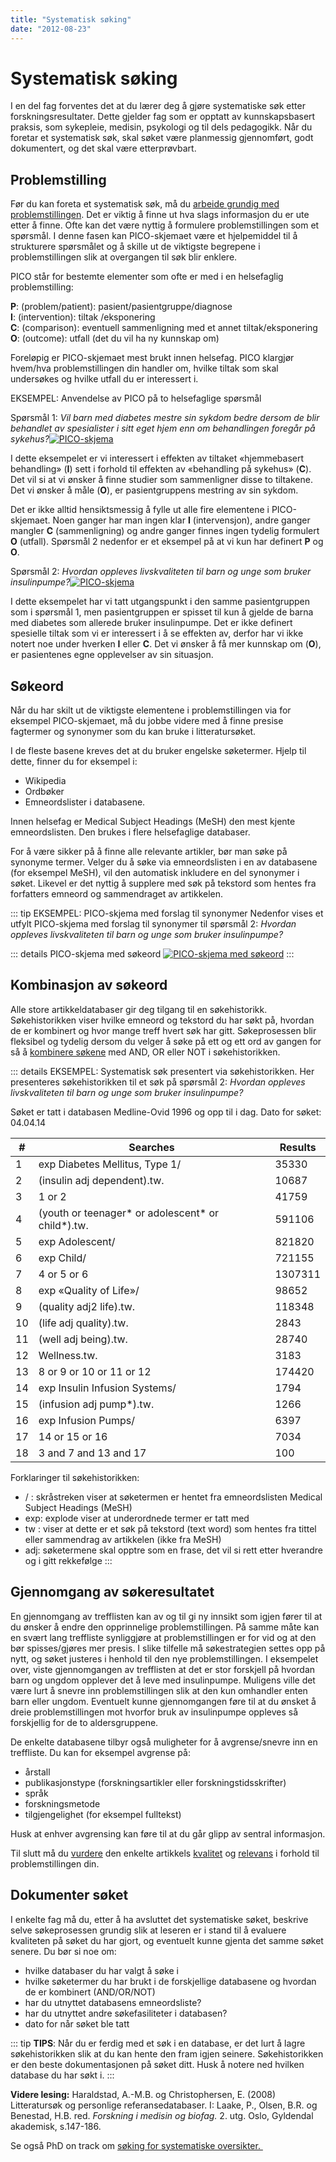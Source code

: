 ```yaml
---
title: "Systematisk søking"
date: "2012-08-23"
---
```


# Systematisk søking

I en del fag forventes det at du lærer deg å gjøre systematiske søk etter forskningsresultater. Dette gjelder fag som er opptatt av kunnskapsbasert praksis, som sykepleie, medisin, psykologi og til dels pedagogikk. Når du foretar et systematisk søk, skal søket være planmessig gjennomført, godt dokumentert, og det skal være etterprøvbart.

## Problemstilling

Før du kan foreta et systematisk søk, må du [arbeide grundig med problemstillingen](/skriving/struktur-og-argumentasjon/oppbygning-av-en-oppgave/#Avgrensning_og_problemstilling "Oppbygning av en oppgave"). Det er viktig å finne ut hva slags informasjon du er ute etter å finne. Ofte kan det være nyttig å formulere problemstillingen som et spørsmål. I denne fasen kan PICO-skjemaet være et hjelpemiddel til å strukturere spørsmålet og å skille ut de viktigste begrepene i problemstillingen slik at overgangen til søk blir enklere.

PICO står for bestemte elementer som ofte er med i en helsefaglig problemstilling:

**P**: (problem/patient): pasient/pasientgruppe/diagnose  
**I**: (intervention): tiltak /eksponering  
**C**: (comparison): eventuell sammenligning med et annet tiltak/eksponering  
**O**: (outcome): utfall (det du vil ha ny kunnskap om)

Foreløpig er PICO-skjemaet mest brukt innen helsefag. PICO klargjør hvem/hva problemstillingen din handler om, hvilke tiltak som skal undersøkes og hvilke utfall du er interessert i.

EKSEMPEL: Anvendelse av PICO på to helsefaglige spørsmål

Spørsmål 1: _Vil barn med diabetes mestre sin sykdom bedre dersom de blir behandlet av spesialister i sitt eget hjem enn om behandlingen foregår på sykehus?_[![PICO-skjema](../images/pico-1.png)](/wp-content/uploads/2014/08/pico-1.png)

I dette eksempelet er vi interessert i effekten av tiltaket «hjemmebasert behandling» (**I**) sett i forhold til effekten av «behandling på sykehus» (**C**). Det vil si at vi ønsker å finne studier som sammenligner disse to tiltakene. Det vi ønsker å måle (**O**), er pasientgruppens mestring av sin sykdom.

Det er ikke alltid hensiktsmessig å fylle ut alle fire elementene i PICO-skjemaet. Noen ganger har man ingen klar **I** (intervensjon), andre ganger mangler **C** (sammenligning) og andre ganger finnes ingen tydelig formulert **O** (utfall). Spørsmål 2 nedenfor er et eksempel på at vi kun har definert **P** og **O**.

Spørsmål 2: _Hvordan oppleves livskvaliteten til barn og unge som bruker insulinpumpe?_[![PICO-skjema](../images/pico-2.png)](/wp-content/uploads/2014/08/pico-2.png)

I dette eksempelet har vi tatt utgangspunkt i den samme pasientgruppen som i spørsmål 1, men pasientgruppen er spisset til kun å gjelde de barna med diabetes som allerede bruker insulinpumpe. Det er ikke definert spesielle tiltak som vi er interessert i å se effekten av, derfor har vi ikke notert noe under hverken **I** eller **C**. Det vi ønsker å få mer kunnskap om (**O**), er pasientenes egne opplevelser av sin situasjon.

## Søkeord

Når du har skilt ut de viktigste elementene i problemstillingen via for eksempel PICO-skjemaet, må du jobbe videre med å finne presise fagtermer og synonymer som du kan bruke i litteratursøket.

I de fleste basene kreves det at du bruker engelske søketermer. Hjelp til dette, finner du for eksempel i:

- Wikipedia
- Ordbøker
- Emneordslister i databasene.

Innen helsefag er Medical Subject Headings (MeSH) den mest kjente emneordslisten. Den brukes i flere helsefaglige databaser.

For å være sikker på å finne alle relevante artikler, bør man søke på synonyme termer. Velger du å søke via emneordslisten i en av databasene (for eksempel MeSH), vil den automatisk inkludere en del synonymer i søket. Likevel er det nyttig å supplere med søk på tekstord som hentes fra forfatters emneord og sammendraget av artikkelen.

::: tip EKSEMPEL: PICO-skjema med forslag til synonymer
Nedenfor vises et utfylt PICO-skjema med forslag til synonymer til spørsmål 2: _Hvordan oppleves livskvaliteten til barn og unge som bruker insulinpumpe?_

::: details PICO-skjema med søkeord
[![PICO-skjema med søkeord](../images/pico-3.png)](/wp-content/uploads/2014/08/pico-3.png)
:::

## Kombinasjon av søkeord

Alle store artikkeldatabaser gir deg tilgang til en søkehistorikk. Søkehistorikken viser hvilke emneord og tekstord du har søkt på, hvordan de er kombinert og hvor mange treff hvert søk har gitt. Søkeprosessen blir fleksibel og tydelig dersom du velger å søke på ett og ett ord av gangen for så å [kombinere søkene](/soking/utdypende-sok/kombinasjon-av-sokeord/ "Kombinasjon av søkeord") med AND, OR eller NOT i søkehistorikken.

::: details EKSEMPEL: Systematisk søk presentert via søkehistorikken.
Her presenteres søkehistorikken til et søk på spørsmål 2: _Hvordan oppleves livskvaliteten til barn og unge som bruker insulinpumpe?_

Søket er tatt i databasen Medline-Ovid 1996 og opp til i dag. Dato for søket: 04.04.14

| #        | Searches                                          | Results |
|----------|---------------------------------------------------|---------|
| 1        | exp Diabetes Mellitus, Type 1/                    | 35330   |
| 2        | (insulin adj dependent).tw.                       | 10687   |
| 3        | 1 or 2                                            | 41759   |
| 4        | (youth or teenager* or adolescent* or child*).tw. | 591106  |
| 5        | exp Adolescent/                                   | 821820  |
| 6        | exp Child/                                        | 721155  |
| 7        | 4 or 5 or 6                                       | 1307311 |
| 8        | exp «Quality of Life»/                            | 98652   |
| 9        | (quality adj2 life).tw.                           | 118348  |
| 10       | (life adj quality).tw.                            | 2843    |
| 11       | (well adj being).tw.                              | 28740   |
| 12       | Wellness.tw.                                      | 3183    |
| 13       | 8 or 9 or 10 or 11 or 12                          | 174420  |
| 14       | exp Insulin Infusion Systems/                     | 1794    |
| 15       | (infusion adj pump*).tw.                          | 1266    |
| 16       | exp Infusion Pumps/                               | 6397    |
| 17       | 14 or 15 or 16                                    | 7034    |
| 18       | 3 and 7 and 13 and 17                             | 100     |

Forklaringer til søkehistorikken:

- / : skråstreken viser at søketermen er hentet fra emneordslisten Medical Subject Headings (MeSH)
- exp: explode viser at underordnede termer er tatt med
- tw : viser at dette er et søk på tekstord (text word) som hentes fra tittel eller sammendrag av artikkelen (ikke fra MeSH)
- adj: søketermene skal opptre som en frase, det vil si rett etter hverandre og i gitt rekkefølge
:::

## Gjennomgang av søkeresultatet

En gjennomgang av trefflisten kan av og til gi ny innsikt som igjen fører til at du ønsker å endre den opprinnelige problemstillingen. På samme måte kan en svært lang treffliste synliggjøre at problemstillingen er for vid og at den bør spisses/gjøres mer presis. I slike tilfelle må søkestrategien settes opp på nytt, og søket justeres i henhold til den nye problemstillingen. I eksempelet over, viste gjennomgangen av trefflisten at det er stor forskjell på hvordan barn og ungdom opplever det å leve med insulinpumpe. Muligens ville det være lurt å snevre inn problemstillingen slik at den kun omhandler enten barn eller ungdom. Eventuelt kunne gjennomgangen føre til at du ønsket å dreie problemstillingen mot hvorfor bruk av insulinpumpe oppleves så forskjellig for de to aldersgruppene.

De enkelte databasene tilbyr også muligheter for å avgrense/snevre inn en treffliste. Du kan for eksempel avgrense på:

- årstall
- publikasjonstype (forskningsartikler eller forskningstidsskrifter)
- språk
- forskningsmetode
- tilgjengelighet (for eksempel fulltekst)

Husk at enhver avgrensing kan føre til at du går glipp av sentral informasjon.

Til slutt må du [vurdere](/kildebruk-og-referanser/kildevurdering/ "Kildevurdering") den enkelte artikkels [kvalitet](/kildebruk-og-referanser/kildevurdering/kvalitative-vurderinger/ "Kvalitative vurderinger") og [relevans](/kildebruk-og-referanser/kildevurdering/vurdering-av-relevans/ "Vurdering av relevans") i forhold til problemstillingen din.

## Dokumenter søket

I enkelte fag må du, etter å ha avsluttet det systematiske søket, beskrive selve søkeprosessen grundig slik at leseren er i stand til å evaluere kvaliteten på søket du har gjort, og eventuelt kunne gjenta det samme søket senere. Du bør si noe om:

- hvilke databaser du har valgt å søke i
- hvilke søketermer du har brukt i de forskjellige databasene og hvordan de er kombinert (AND/OR/NOT)
- har du utnyttet databasens emneordsliste?
- har du utnyttet andre søkefasiliteter i databasen?
- dato for når søket ble tatt

::: tip 
**TIPS**: Når du er ferdig med et søk i en database, er det lurt å lagre søkehistorikken slik at du kan hente den fram igjen seinere. Søkehistorikken er den beste dokumentasjonen på søket ditt. Husk å notere ned hvilken database du har søkt i.
:::

**Videre lesing:**
Haraldstad, A.-M.B. og Christophersen, E. (2008) Litteratursøk og personlige referansedatabaser. I: Laake, P., Olsen, B.R. og Benestad, H.B. red. _Forskning i medisin og biofag._ 2. utg. Oslo, Gyldendal akademisk, s.147-186.

Se også PhD on track om [søking for systematiske oversikter. ](http://www.phdontrack.net/review-and-discover/systematic-review-searching/)
